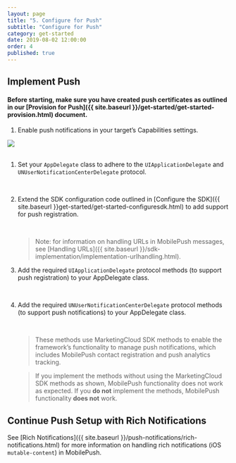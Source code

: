 ```yaml
---
layout: page
title: "5. Configure for Push"
subtitle: "Configure for Push"
category: get-started
date: 2019-08-02 12:00:00
order: 4
published: true
---
```



## Implement Push

#### Before starting, make sure you have created push certificates as outlined in our [Provision for Push]({{ site.baseurl }}/get-started/get-started-provision.html) document.

1. Enable push notifications in your target’s Capabilities settings.

<img class="img-responsive" src="{{ site.baseurl }}/assets/SDKConfigure8.png" /><br/><br>

1. Set your `AppDelegate` class to adhere to the `UIApplicationDelegate` and `UNUserNotificationCenterDelegate` protocol.
    <script src="https://gist.github.com/88c8b6247e1e1cdce48a19dc0c19e304.js"></script><br>

1. Extend the SDK configuration code outlined in [Configure the SDK]({{ site.baseurl }}get-started/get-started-configuresdk.html) to add support for push registration. 
    
    <script src="https://gist.github.com/sfmc-mobilepushsdk/75374975e2f386560c04455dec1092bd.js"></script><br>

    > Note: for information on handling URLs in MobilePush messages, see [Handling URLs]({{ site.baseurl }}/sdk-implementation/implementation-urlhandling.html).

1. Add the required `UIApplicationDelegate` protocol methods (to support push registration) to your AppDelegate class.

    <script src="https://gist.github.com/14a82bd3208be864e0ace803e7d6632f.js"></script><br>

1. Add the required `UNUserNotificationCenterDelegate` protocol methods (to support push notifications) to your AppDelegate class.

    <script src="https://gist.github.com/sfmc-mobilepushsdk/53c9322a4b54dd11fe008d76a611b801.js"></script><br>
    
    > These methods use MarketingCloud SDK methods to enable the framework’s functionality to manage push notifications, which includes MobilePush contact registration and push analytics tracking.

    > If you implement the methods without using the MarketingCloud SDK methods as shown, MobilePush functionality does not work as expected. If you **do not** implement the methods, MobilePush functionality **does not** work.
  
## Continue Push Setup with Rich Notifications

See [Rich Notifications]({{ site.baseurl }}/push-notifications/rich-notifications.html) for more information on handling rich notifications (iOS `mutable-content`) in MobilePush.

